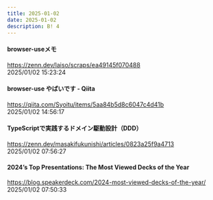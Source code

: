 ```yaml
---
title: 2025-01-02
date: 2025-01-02
description: B! 4
---
```


#### browser-useメモ
https://zenn.dev/laiso/scraps/ea49145f070488<br>
2025/01/02 15:23:24<br>


#### browser-use やばいです - Qiita
https://qiita.com/Syoitu/items/5aa84b5d8c6047c4d41b<br>
2025/01/02 14:56:17<br>


#### TypeScriptで実践するドメイン駆動設計（DDD）
https://zenn.dev/masakifukunishi/articles/0823a25f9a4713<br>
2025/01/02 07:56:27<br>


#### 2024’s Top Presentations: The Most Viewed Decks of the Year
https://blog.speakerdeck.com/2024-most-viewed-decks-of-the-year/<br>
2025/01/02 07:50:33<br>


